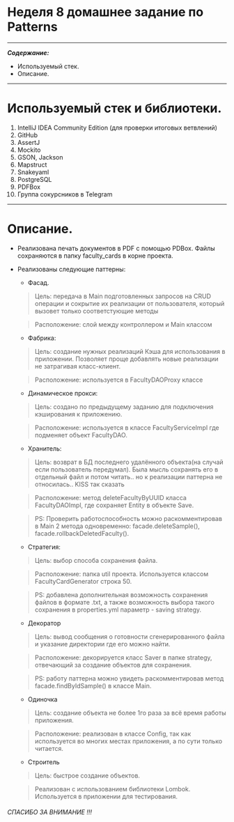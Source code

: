 # Неделя 8 домашнее задание по Patterns

---
___Содержание:___
* Используемый стек.
* Описание.
___     

# Используемый стек и библиотеки.
1. IntelliJ IDEA Community Edition (для проверки итоговых ветвлений)
2. GitHub
3. AssertJ
4. Mockito
5. GSON, Jackson
6. Mapstruct
7. Snakeyaml
8. PostgreSQL
9. PDFBox
10. Группа сокурсников в Telegram
___

# Описание.
- Реализована печать документов в PDF с помощью PDBox. Файлы сохраняются в папку faculty_cards в корне проекта.
- Реализованы следующие паттерны:

  - Фасад.
  
  > Цель: передача в Main подготовленных запросов на CRUD операции и сокрытие их реализации от пользователя, который вызовет только соответстующие методы
  
  > Расположение: слой между контроллером и Main классом

  - Фабрика:
  
  > Цель: создание нужных реализаций Кэша для использования в приложении. Позволяет проще добавлять новые реализации не затрагивая класс-клиент.

  > Расположение: используется в FacultyDAOProxy классе

  - Динамическое прокси:
  
  > Цель: создано по предыдущему заданию для подключения кэширования к приложению.

  > Расположение: используется в классе FacultyServiceImpl где подменяет объект FacultyDAO.
  
  - Хранитель:
  
  > Цель: возврат в БД последнего удалённого объекта(на случай если пользователь передумал). Была мысль сохранять его в отдельный файл и потом читать.. но к реализации паттерна не относилась.. KISS так сказать

  > Расположение: метод deleteFacultyByUUID класса FacultyDAOImpl, где сохраняет Entity в объекте Save.

  > PS: Проверить работоспособность можно раскомментировав в Main 2 метода одновременно: facade.deleteSample(), facade.rollbackDeletedFaculty().
  
  - Стратегия:
  
  > Цель: выбор способа сохранения файла.

  > Расположение: папка util проекта. Используется классом FacultyCardGenerator строка 50.

  > PS: добавлена дополнительная возможность сохранения файлов в формате .txt, а также возможность выбора такого сохранения в properties.yml параметр - saving strategy.

  - Декоратор
  
  > Цель: вывод сообщения о готовности сгенерированного файла и указание директории где его можно найти.

  > Расположение: декорируется класс Saver в папке strategy, отвечающий за создание объектов для сохранения.

  > PS: работу паттерна можно увидеть раскомментировав метод facade.findByIdSample() в классе Main.

  - Одиночка
  
  > Цель: создание объекта не более 1го раза за всё время работы приложения.

  > Расположение: реализован в классе Config, так как используется во многих местах приложения, а по сути только читается.

  - Строитель
  
  > Цель: быстрое создание объектов.

  > Реализован с использованием библиотеки Lombok. Используется в приложении для тестирования.


###### CПАСИБО ЗА ВНИМАНИЕ !!!
